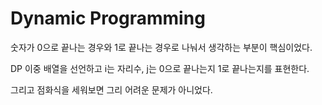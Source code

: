 # Dynamic Programming

숫자가 0으로 끝나는 경우와 1로 끝나는 경우로 나눠서 생각하는 부분이 핵심이었다.

DP 이중 배열을 선언하고 i는 자리수, j는 0으로 끝나는지 1로 끝나는지를 표현한다.

그리고 점화식을 세워보면 그리 어려운 문제가 아니었다.